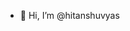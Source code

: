 - 👋 Hi, I’m @hitanshuvyas

<!---
hitanshuvyas/hitanshuvyas is a ✨ special ✨ repository because its `README.md` (this file) appears on your GitHub profile.
You can click the Preview link to take a look at your changes.
--->
